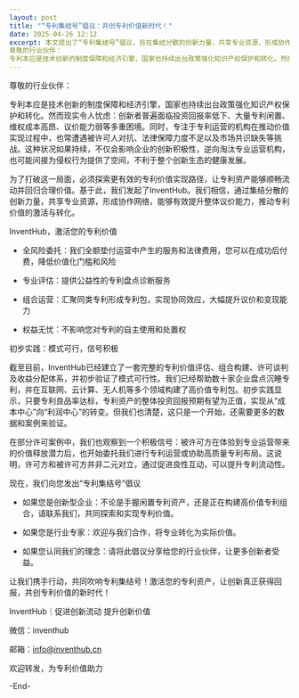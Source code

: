 ```yaml
---
layout: post
title: "“专利集结号”倡议：共创专利价值新时代！"
date: 2025-04-26 12:12
excerpt: 本文提出了“专利集结号”倡议，旨在集结分散的创新力量，共享专业资源，形成协作网络，提升整体议价能力，推动专利价值的激活与转化。
尊敬的行业伙伴：
专利本应是技术创新的制度保障和经济引擎，国家也持续出台政策强化知识产权保护和转化。然而现实令人忧虑：创新者普遍面临投资回报率低下、大量专利闲置、维权成本高昂、议价能力弱等多重困境。
---
```

尊敬的行业伙伴：

专利本应是技术创新的制度保障和经济引擎，国家也持续出台政策强化知识产权保护和转化。然而现实令人忧虑：创新者普遍面临投资回报率低下、大量专利闲置、维权成本高昂、议价能力弱等多重困境。同时，专注于专利运营的机构在推动价值实现过程中，也常遭遇被许可人对抗、法律保障力度不足以及市场共识缺失等挑战。这种状况如果持续，不仅会影响企业的创新积极性，逆向淘汰专业运营机构，也可能间接为侵权行为提供了空间，不利于整个创新生态的健康发展。

为了打破这一局面，必须探索更有效的专利价值实现路径，让专利资产能够顺畅流动并回归合理价值。基于此，我们发起了InventHub。我们相信，通过集结分散的创新力量，共享专业资源，形成协作网络，能够有效提升整体议价能力，推动专利价值的激活与转化。

InventHub，激活您的专利价值

- 全风险委托：我们全额垫付运营中产生的服务和法律费用，您可以在成功后付费，降低价值化门槛和风险

- 专业评估：提供公益性的专利盘点诊断服务

- 组合运营：汇聚同类专利形成专利包，实现协同效应，大幅提升议价和变现能力

- 权益无忧：不影响您对专利的自主使用和处置权

初步实践：模式可行，信号积极

截至目前，InventHub已经建立了一套完整的专利价值评估、组合构建、许可谈判及收益分配体系，并初步验证了模式可行性。我们已经帮助数十家企业盘点沉睡专利，并在互联网、云计算、无人机等多个领域构建了高价值专利包。初步实践显示，只要专利良品率达标，专利资产的整体投资回报预期有望为正值，实现从“成本中心”向“利润中心”的转变。但我们也清楚，这只是一个开始，还需要更多的数据和案例来验证。

在部分许可案例中，我们也观察到一个积极信号：被许可方在体验到专业运营带来的价值释放潜力后，也开始委托我们进行专利运营或协助高质量专利布局。这说明，许可方和被许可方并非二元对立，通过促进良性互动，可以提升专利流动性。

现在，我们向您发出“专利集结号”倡议

- 如果您是创新型企业：不论是手握闲置专利资产，还是正在构建高价值专利组合，请联系我们，共同探索和实现专利价值。

- 如果您是行业专家：欢迎与我们合作，将专业转化为实际价值。

- 如果您认同我们的理念：请将此倡议分享给您的行业伙伴，让更多创新者受益。

让我们携手行动，共同吹响专利集结号！激活您的专利资产，让创新真正获得回报，共创专利价值的新时代！

InventHub｜促进创新流动 提升创新价值

微信：inventhub

邮箱：info@inventhub.cn

欢迎转发，为专利价值助力

-End-